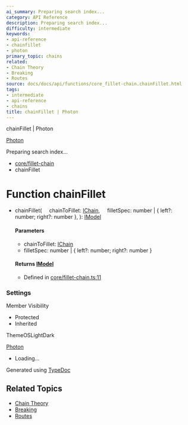 ```yaml
---
ai_summary: Preparing search index...
category: API Reference
description: Preparing search index...
difficulty: intermediate
keywords:
- api-reference
- chainfillet
- photon
primary_topic: chains
related:
- Chain Theory
- Breaking
- Routes
source: docs/docs/api/functions/core_fillet-chain.chainFillet.html
tags:
- intermediate
- api-reference
- chains
title: chainFillet | Photon
---
```

chainFillet | Photon

[Photon](../index.md)




Preparing search index...

* [core/fillet-chain](../modules/core_fillet-chain.md)
* chainFillet

# Function chainFillet

* chainFillet(
      chainToFillet: [IChain](../interfaces/core_core.IChain.md),
      filletSpec: number | { left?: number; right?: number },
  ): [IModel](../interfaces/core_schema.IModel.md)

  #### Parameters

  + chainToFillet: [IChain](../interfaces/core_core.IChain.md)
  + filletSpec: number | { left?: number; right?: number }

  #### Returns [IModel](../interfaces/core_schema.IModel.md)

  + Defined in [core/fillet-chain.ts:11](https://github.com/mwhite454/photon/blob/main/packages/photon/src/core/fillet-chain.ts#L11)

### Settings

Member Visibility

* Protected
* Inherited

ThemeOSLightDark

[Photon](../index.md)

* Loading...

Generated using [TypeDoc](https://typedoc.org/)

## Related Topics

- [Chain Theory](../index.md)
- [Breaking](../index.md)
- [Routes](../index.md)
